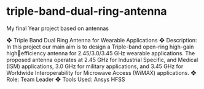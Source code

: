 # triple-band-dual-ring-antenna
My final Year project based on antennas

❖ Triple Band Dual Ring Antenna for Wearable Applications
❖ Description: In this project our main aim is to design a Triple-band open-ring high-gain highefficiency antenna for 2.45/3.0/3.45 GHz wearable applications. The proposed antenna operates at 
2.45 GHz for Industrial Specific, and Medical (ISM) applications, 3.0 GHz for military 
applications, and 3.45 GHz for Worldwide Interoperability for Microwave Access (WiMAX) 
applications.
❖ Role: Team Leader
❖ Tools Used: Ansys HFSS
